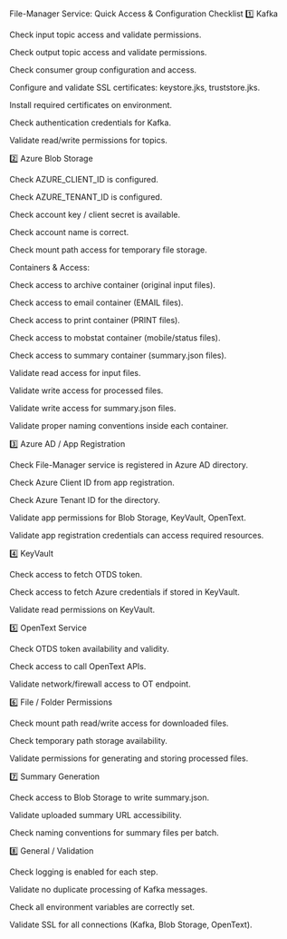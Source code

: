 File-Manager Service: Quick Access & Configuration Checklist
1️⃣ Kafka

Check input topic access and validate permissions.

Check output topic access and validate permissions.

Check consumer group configuration and access.

Configure and validate SSL certificates: keystore.jks, truststore.jks.

Install required certificates on environment.

Check authentication credentials for Kafka.

Validate read/write permissions for topics.

2️⃣ Azure Blob Storage

Check AZURE_CLIENT_ID is configured.

Check AZURE_TENANT_ID is configured.

Check account key / client secret is available.

Check account name is correct.

Check mount path access for temporary file storage.

Containers & Access:

Check access to archive container (original input files).

Check access to email container (EMAIL files).

Check access to print container (PRINT files).

Check access to mobstat container (mobile/status files).

Check access to summary container (summary.json files).

Validate read access for input files.

Validate write access for processed files.

Validate write access for summary.json files.

Validate proper naming conventions inside each container.

3️⃣ Azure AD / App Registration

Check File-Manager service is registered in Azure AD directory.

Check Azure Client ID from app registration.

Check Azure Tenant ID for the directory.

Validate app permissions for Blob Storage, KeyVault, OpenText.

Validate app registration credentials can access required resources.

4️⃣ KeyVault

Check access to fetch OTDS token.

Check access to fetch Azure credentials if stored in KeyVault.

Validate read permissions on KeyVault.

5️⃣ OpenText Service

Check OTDS token availability and validity.

Check access to call OpenText APIs.

Validate network/firewall access to OT endpoint.

6️⃣ File / Folder Permissions

Check mount path read/write access for downloaded files.

Check temporary path storage availability.

Validate permissions for generating and storing processed files.

7️⃣ Summary Generation

Check access to Blob Storage to write summary.json.

Validate uploaded summary URL accessibility.

Check naming conventions for summary files per batch.

8️⃣ General / Validation

Check logging is enabled for each step.

Validate no duplicate processing of Kafka messages.

Check all environment variables are correctly set.

Validate SSL for all connections (Kafka, Blob Storage, OpenText).
